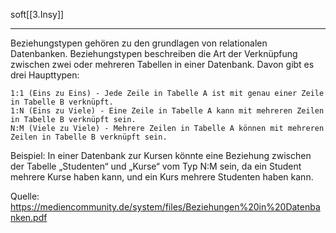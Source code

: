 soft[[3.Insy]]
___
Beziehungstypen gehören zu den grundlagen von relationalen Datenbanken. Beziehungstypen beschreiben die Art der Verknüpfung zwischen zwei oder mehreren Tabellen in einer Datenbank. Davon gibt es drei Haupttypen:

    1:1 (Eins zu Eins) - Jede Zeile in Tabelle A ist mit genau einer Zeile in Tabelle B verknüpft.
    1:N (Eins zu Viele) - Eine Zeile in Tabelle A kann mit mehreren Zeilen in Tabelle B verknüpft sein.
    N:M (Viele zu Viele) - Mehrere Zeilen in Tabelle A können mit mehreren Zeilen in Tabelle B verknüpft sein.

Beispiel: In einer Datenbank zur Kursen könnte eine Beziehung zwischen der Tabelle „Studenten“  und „Kurse“ vom Typ N:M sein, da ein Student mehrere Kurse haben kann, und ein Kurs mehrere Studenten haben kann.

Quelle: https://mediencommunity.de/system/files/Beziehungen%20in%20Datenbanken.pdf